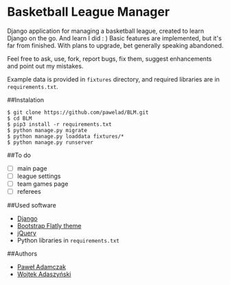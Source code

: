 Basketball League Manager
=========================
Django application for managing a basketball league, created to learn Django on the go. And learn I did : )
Basic features are implemented, but it's far from finished. With plans to upgrade, bet generally speaking abandoned.

Feel free to ask, use, fork, report bugs, fix them, suggest enhancements and point out my mistakes.

Example data is provided in `fixtures` directory, and required libraries are in `requirements.txt`.

##Instalation
```
$ git clone https://github.com/pawelad/BLM.git
$ cd BLM
$ pip3 install -r requirements.txt
$ python manage.py migrate
$ python manage.py loaddata fixtures/*
$ python manage.py runserver
```

##To do
- [ ] main page
- [ ] league settings
- [ ] team games page
- [ ] referees

##Used software
- [Django](https://www.djangoproject.com/)
- [Bootstrap Flatly theme](https://bootswatch.com/flatly/)
- [jQuery](https://jquery.com/)
- Python libraries in `requirements.txt`

##Authors
- [Paweł Adamczak](https://github.com/pawelad)
- [Wojtek Adaszyński](https://github.com/wojciechAdaszynski)